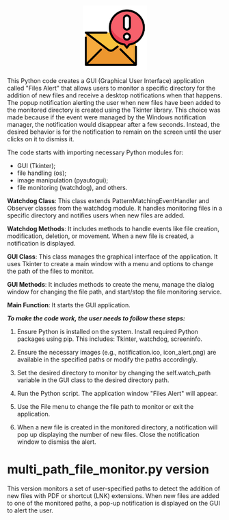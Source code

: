  

<p align="center">
  <img src="https://github.com/Monteleone/files_alert/blob/main/icon_alert.png" width="150">
</p>



This Python code creates a GUI (Graphical User Interface) application called "Files Alert" that allows users to monitor a specific directory for the addition of new files and receive a desktop notifications when that happens. 
The popup notification alerting the user when new files have been added to the monitored directory is created using the Tkinter library. This choice was made because if the event were managed by the Windows notification manager, the notification would disappear after a few seconds. Instead, the desired behavior is for the notification to remain on the screen until the user clicks on it to dismiss it.



The code starts with importing necessary Python modules for:
- GUI (Tkinter);
- file handling (os);
- image manipulation (pyautogui);
- file monitoring (watchdog), and others.


**Watchdog Class**: This class extends PatternMatchingEventHandler and Observer classes from the watchdog module. It handles monitoring files in a specific directory and notifies users when new files are added.

**Watchdog Methods**: It includes methods to handle events like file creation, modification, deletion, or movement. When a new file is created, a notification is displayed.

**GUI Class**: This class manages the graphical interface of the application. It uses Tkinter to create a main window with a menu and options to change the path of the files to monitor.

**GUI Methods**: It includes methods to create the menu, manage the dialog window for changing the file path, and start/stop the file monitoring service.

**Main Function**: It starts the GUI application.



***To make the code work, the user needs to follow these steps:***

 1. Ensure Python is installed on the system. Install required Python packages using pip. This includes: Tkinter, watchdog, screeninfo.
    
 2. Ensure the necessary images (e.g., notification.ico, icon_alert.png) are available in the specified paths or modify the paths accordingly.
    
 3. Set the desired directory to monitor by changing the self.watch_path variable in the GUI class to the desired directory path.
    
 4. Run the Python script. The application window "Files Alert" will appear.
    
 5. Use the File menu to change the file path to monitor or exit the application.
   
 6. When a new file is created in the monitored directory, a notification will pop up displaying the number of new files. Close the notification window to dismiss the alert.




#  multi_path_file_monitor.py version
 
This version monitors a set of user-specified paths to detect the addition of new files with PDF or shortcut (LNK) extensions. 
When new files are added to one of the monitored paths, a pop-up notification is displayed on the GUI to alert the user.

 
